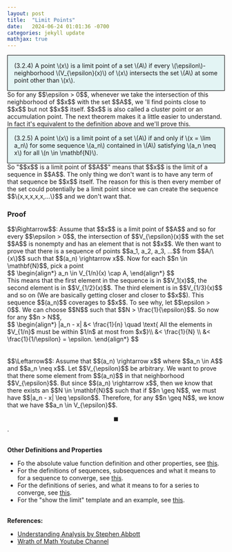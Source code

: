 ```yaml
---
layout: post
title:  "Limit Points"
date:   2024-06-24 01:01:36 -0700
categories: jekyll update
mathjax: true
---
```

<div style="background-color: #E3F4F4; padding: 15px 15px 15px 15px; border:1px solid black;">
  (3.2.4) A point \(x\) is a limit point of a set \(A\) if every \(\epsilon\)-neighborhood \(V_{\epsilon}(x)\) of \(x\) intersects the set \(A\) at some point other than \(x\).
</div>
So for any $$\epsilon > 0$$, whenever we take the intersection of this neighborhood of $$x$$ with the set $$A$$, we 'll find points close to $$x$$ but not $$x$$ itself. $$x$$ is also called a cluster point or an accumulation point. The next theorem makes it a little easier to understand. In fact it's equivalent to the definition above and we'll prove this.
<!------------------------------------------------------------------------------------>
<div style="background-color: #E3F4F4; padding: 15px 15px 15px 15px; border:1px solid black;">
  (3.2.5) A point \(x\) is a limit point of a set \(A\) if and only if \(x = \lim a_n\) for some sequence \(a_n\) contained in \(A\) satisfying \(a_n \neq x\) for all \(n \in \mathbf{N}\).
</div>
So "$$x$$ is a limit point of $$A$$" means that $$x$$ is the limit of a sequence in $$A$$. The only thing we don't want is to have any term of that sequence be $$x$$ itself. The reason for this is then every member of the set could potentially be a limit point since we can create the sequence $$\{x,x,x,x,x,...\}$$ and we don't want that.
<!------------------------------------------------------------------------------------>
<h3>Proof</h3>
$$\Rightarrow$$: Assume that $$x$$ is a limit point of $$A$$ and so for every $$\epsilon > 0$$, the intersection of $$V_{\epsilon}(x)$$ with the set $$A$$ is nonempty and has an element that is not $$x$$. We then want to prove that there is a sequence of points $$a_1, a_2, a_3, ...$$ from $$A/\{x\}$$ such that $$(a_n) \rightarrow x$$. Now for each $$n \in \mathbf{N}$$, pick a point
<div>
$$
\begin{align*}
a_n \in V_{1/n}(x) \cap A,
\end{align*}
$$
</div>
This means that the first element in the sequence is in $$V_1(x)$$, the second element is in $$V_{1/2}(x)$$. The third element is in $$V_{1/3}(x)$$ and so on (We are basically getting closer and closer to $$x$$). This sequence $$(a_n)$$ coverages to $$x$$. To see why, let $$\epsilon > 0$$. We can choose $$N$$ such that $$N > \frac{1}{\epsilon}$$. So now for any $$n > N$$, 
<div>
$$
\begin{align*}
|a_n - x| &< \frac{1}{n} \quad \text{ All the elements in $V_{1/n}$ must be within $1/n$ at most from $x$}\\
&< \frac{1}{N} \\
&< \frac{1}{1/\epsilon} = \epsilon.
\end{align*}
$$
</div>

<br>
<br>
$$\Leftarrow$$: Assume that $$(a_n) \rightarrow x$$ where $$a_n \in A$$ and $$a_n \neq x$$. Let $$V_{\epsilon}$$ be arbitrary. We want to prove that there some element from $$(a_n)$$ in that neighborhood $$V_{\epsilon}$$. But since $$(a_n) \rightarrow x$$, then we know that there exists an $$N \in \mathbf{N}$$ such that if $$n \geq N$$, we must have $$|a_n - x| \leq \epsilon$$. Therefore, for any $$n \geq N$$, we know that we have $$a_n \in V_{\epsilon}$$. 

$$\blacksquare$$.
<br>
<br>
<!------------------------------------------------------------------------------------>
<b>Other Definitions and Properties</b>
<ul>
<li>Fo the absolute value function definition and other properties, see <a href="https://strncat.github.io/jekyll/update/2024/05/26/analysis-absolute-value-properties.html">this</a>.</li>

<li>For the definitions of sequences, subsequences and what it means to for a sequence to converge, see <a href="https://strncat.github.io/jekyll/update/2024/05/21/analysis-seq-definitions.html">this</a>.</li>

<li>For the definitions of series, and what it means to for a series to converge, see <a href="https://strncat.github.io/jekyll/update/2024/06/10/analysis-series-definitions.html">this</a>.</li>

<li>For the "show the limit" template and an example, see <a href="https://strncat.github.io/jekyll/update/2024/05/12/analysis-seq-limit-template.html">this</a>.</li>
</ul>
<br>
<!------------------------------------------------------------------------------------>
<b>References:</b>
<ul>
<li><a href="https://www.amazon.com/Understanding-Analysis-Undergraduate-Texts-Mathematics/dp/1493927116">Understanding Analysis by Stephen Abbott</a></li>
<li><a href="https://www.youtube.com/watch?v=RmsvftFNMtE">Wrath of Math Youtube Channel</a></li>
</ul>